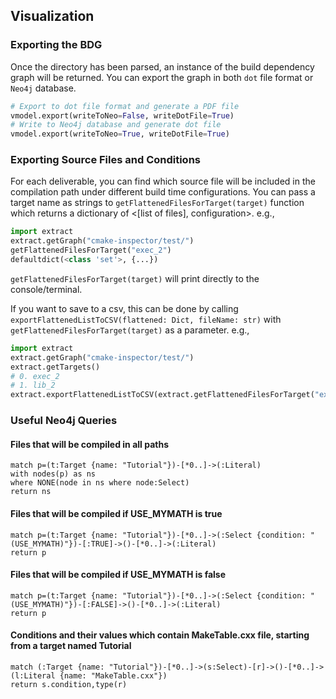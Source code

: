 ## Visualization

### Exporting the BDG
Once the directory has been parsed, an instance of the build dependency graph will be returned. You can export the
graph in both `dot` file format or `Neo4j` database.
```python
# Export to dot file format and generate a PDF file
vmodel.export(writeToNeo=False, writeDotFile=True)
# Write to Neo4j database and generate dot file
vmodel.export(writeToNeo=True, writeDotFile=True)
```


### Exporting Source Files and Conditions
For each deliverable, you can find which source file will be included in the compilation path under different build
time configurations. You can pass a target name as strings to `getFlattenedFilesForTarget(target)` function which
returns a dictionary of <[list of files], configuration>.
  e.g.,
```python
import extract
extract.getGraph("cmake-inspector/test/")
getFlattenedFilesForTarget("exec_2")
defaultdict(<class 'set'>, {...})
```
`getFlattenedFilesForTarget(target)` will print directly to the console/terminal.

If you want to save to a csv, this can be done by calling  `exportFlattenedListToCSV(flattened: Dict, fileName: str)` 
with `getFlattenedFilesForTarget(target)` as a parameter.
e.g.,
```python
import extract
extract.getGraph("cmake-inspector/test/")
extract.getTargets()
# 0. exec_2
# 1. lib_2
extract.exportFlattenedListToCSV(extract.getFlattenedFilesForTarget("exec_2"), "outputFile.csv")
```

### Useful Neo4j Queries
#### Files that will be compiled in all paths
```
match p=(t:Target {name: "Tutorial"})-[*0..]->(:Literal)
with nodes(p) as ns
where NONE(node in ns where node:Select)
return ns
```

#### Files that will be compiled if USE_MYMATH is true
```
match p=(t:Target {name: "Tutorial"})-[*0..]->(:Select {condition: "(USE_MYMATH)"})-[:TRUE]->()-[*0..]->(:Literal)
return p
```

#### Files that will be compiled if USE_MYMATH is false
```
match p=(t:Target {name: "Tutorial"})-[*0..]->(:Select {condition: "(USE_MYMATH)"})-[:FALSE]->()-[*0..]->(:Literal)
return p
```

#### Conditions and their values which contain MakeTable.cxx file, starting from a target named Tutorial
```
match (:Target {name: "Tutorial"})-[*0..]->(s:Select)-[r]->()-[*0..]->(l:Literal {name: "MakeTable.cxx"})
return s.condition,type(r)
```